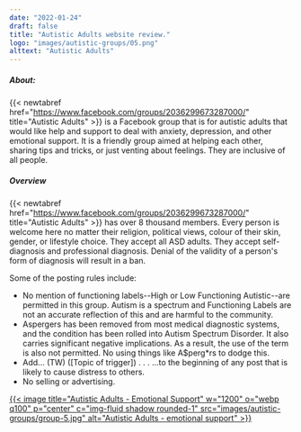 ```yaml
---
date: "2022-01-24"
draft: false
title: "Autistic Adults website review."
logo: "images/autistic-groups/05.png"
alttext: "Autistic Adults"
---
```


##### About:
{{< newtabref  href="https://www.facebook.com/groups/2036299673287000/" title="Autistic Adults" >}} is a Facebook group that is for autistic adults that would like help and support to deal with anxiety, depression, and other emotional support. It is a friendly group aimed at helping each other, sharing tips and tricks, or just venting about feelings. They are inclusive of all people.

##### Overview
{{< newtabref  href="https://www.facebook.com/groups/2036299673287000/" title="Autistic Adults" >}} has over 8 thousand members. Every person is welcome here no matter their religion, political views, colour of their skin, gender, or lifestyle choice. They accept all ASD adults. They accept self-diagnosis and professional diagnosis. Denial of the validity of a person's form of diagnosis will result in a ban. 

Some of the posting rules include: 

* No mention of functioning labels--High or Low Functioning Autistic--are permitted in this group. Autism is a spectrum and Functioning Labels are not an accurate reflection of this and are harmful to the community.
* Aspergers has been removed from most medical diagnostic systems, and the condition has been rolled into Autism Spectrum Disorder. It also carries significant negative implications. As a result, the use of the term is also not permitted. No using things like A$perg*rs to dodge this.
* Add... (TW) ([Topic of trigger]) . . . ...to the beginning of any post that is likely to cause distress to others.
* No selling or advertising.

<a href="https://www.facebook.com/groups/2036299673287000/" rel="external">{{< image title="Autistic Adults - Emotional Support" w="1200" o="webp q100" p="center" c="img-fluid shadow rounded-1" src="images/autistic-groups/group-5.jpg" alt="Autistic Adults - emotional support" >}}</a>
